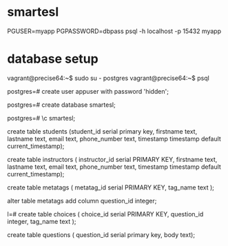 # smartesl
PGUSER=myapp PGPASSWORD=dbpass psql -h localhost -p 15432 myapp

# database setup
vagrant@precise64:~$ sudo su - postgres
vagrant@precise64:~$ psql

postgres=# create user appuser with password 'hidden';

postgres=# create database smartesl;

postgres=# \c smartesl;

create table students (student_id serial primary key,
firstname text,
lastname text,
email text,
phone_number text, timestamp timestamp default current_timestamp);

create table instructors (
instructor_id serial PRIMARY KEY,
firstname text,
lastname text,
email text,
phone_number text,
timestamp timestamp default current_timestamp);

create table metatags (
metatag_id serial PRIMARY KEY,
tag_name text
);

 alter table metatags add column question_id integer;

l=# create table choices (
choice_id serial PRIMARY KEY, question_id integer,
tag_name text
);


create table questions (
question_id serial primary key,
body text);


